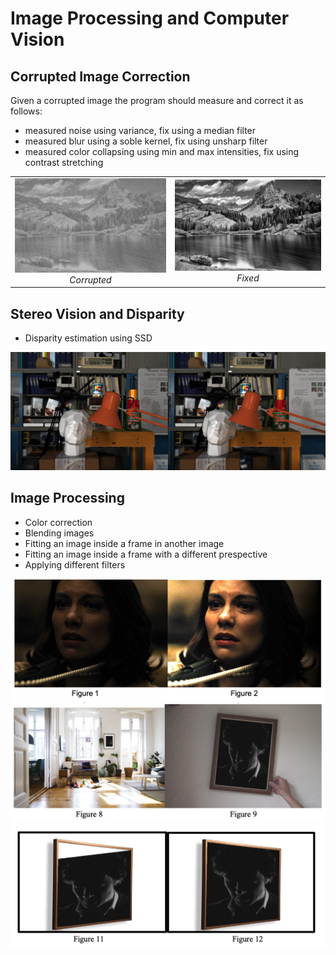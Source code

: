 # Image Processing and Computer Vision

## Corrupted Image Correction

Given a corrupted image the program should measure and correct it as follows:

- measured noise using variance, fix using a median filter
- measured blur using a soble kernel, fix using unsharp filter
- measured color collapsing using min and max intensities, fix using contrast stretching

<table>
  <tr>
    <td style="text-align: center;">
      <img src="./docs/imgs/8.jpg" alt="Image 1" style="width: 300px;"/>
      <br>
      <em>Corrupted</em>
    </td>
    <td style="text-align: center;">
      <img src="./docs/imgs/1.jpg" alt="Image 2" style="width: 300px;"/>
      <br>
      <em>Fixed</em>
    </td>
  </tr>
</table>



## Stereo Vision and Disparity

- Disparity estimation using SSD

![Image](./docs/imgs/stereo_vision.jpg)

## Image Processing

- Color correction
- Blending images
- Fitting an image inside a frame in another image
- Fitting an image inside a frame with a different prespective
- Applying different filters

![Image](./docs/imgs/correction.png)
![Image](./docs/imgs/fitting.png)
![Image](./docs/imgs/perspective.png)
